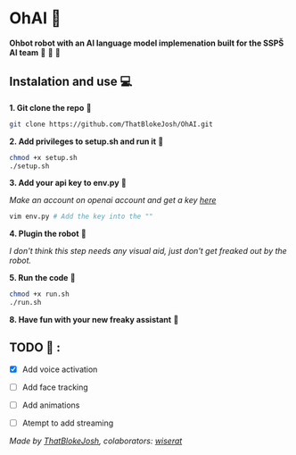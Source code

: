 # OhAI :robot:

**Ohbot robot with an AI language model implemenation built for the SSPŠ AI team** :exploding_head: :robot: :mechanical_arm: 

## Instalation and use :computer:

**1. Git clone the repo** :sheep:

```bash
git clone https://github.com/ThatBlokeJosh/OhAI.git
```

**2. Add privileges to setup.sh and run it** :imp:

```bash
chmod +x setup.sh
./setup.sh
```

**3. Add your api key to env.py** :notebook_with_decorative_cover:

*Make an account on openai account and get a key [here](https://platform.openai.com/account/api-keys)*

```bash
vim env.py # Add the key into the ""
```

**4. Plugin the robot** :thinking:

*I don't think this step needs any visual aid, just don't get freaked out by the robot.*

**5. Run the code** :snake:

```bash
chmod +x run.sh
./run.sh
```

**8. Have fun with your new freaky assistant** :partying_face:

## TODO :checkered_flag: :

- [x] Add voice activation

- [ ] Add face tracking

- [ ] Add animations

- [ ] Atempt to add streaming

*Made by [ThatBlokeJosh](https://github.com/ThatBlokeJosh), colaborators: [wiserat](https://github.com/wiserat)*
